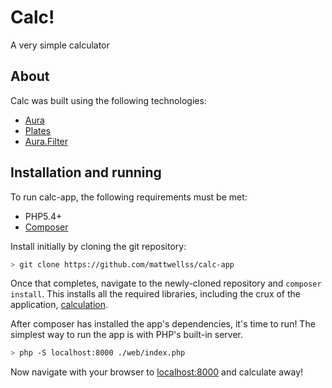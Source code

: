 # Calc!

A very simple calculator


## About

Calc was built using the following technologies:

- [Aura](https://github.com/auraphp/Aura.Framework_Project)
- [Plates](https://github.com/league/plates)
- [Aura.Filter](https://github.com/auraphp/Aura.Filter)

## Installation and running

To run calc-app, the following requirements must be met:

* PHP5.4+
* [Composer](http://getcomposer.org)

Install initially by cloning the git repository:

```bash
> git clone https://github.com/mattwellss/calc-app
```

Once that completes, navigate to the newly-cloned repository and `composer install`. This installs all the required libraries, including the crux of the application, [calculation](https://github.com/mattwellss/calculation).

After composer has installed the app's dependencies, it's time to run! The simplest way to run the app is with PHP's built-in server.

```bash
> php -S localhost:8000 ./web/index.php
```

Now navigate with your browser to [localhost:8000](http://localhost:8000) and calculate away!
